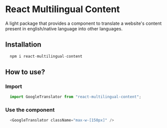 # React Multilingual Content
A light package that provides a component to translate a website's content present in english/native language into other languages.

## Installation
```js
  npm i react-multilingual-content
```

## How to use?
  ### Import
  ```js
    import GoogleTranslator from "react-multilingual-content";
  ```
  ### Use the component
  ```js
    <GoogleTranslator className="max-w-[150px]" />
  ```



  
